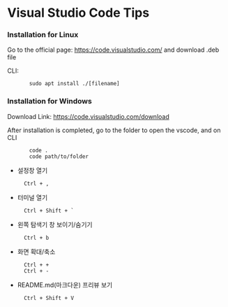 # Visual Studio Code Tips
### Installation for Linux
Go to the official page:  https://code.visualstudio.com/  and download .deb file

CLI: 

           sudo apt install ./[filename]

### Installation for Windows

Download Link: https://code.visualstudio.com/download

After installation is completed, go to the folder to open the vscode, and on CLI

           code .
           code path/to/folder

- 설정창 열기

        Ctrl + ,

- 터미널 열기

        Ctrl + Shift + `

- 왼쪽 탐색기 창 보이기/숨기기

        Ctrl + b

- 화면 확대/축소

        Ctrl + +
        Ctrl + -

- README.md(마크다운) 프리뷰 보기

        Ctrl + Shift + V
